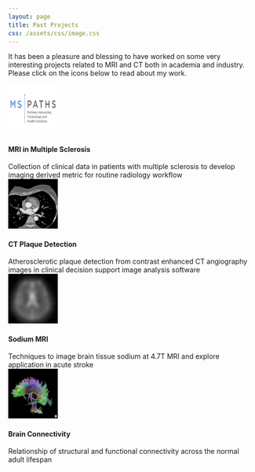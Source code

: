 ```yaml
---
layout: page
title: Past Projects
css: /assets/css/image.css
---
```


It has been a pleasure and blessing to have worked on some very interesting projects related to MRI and CT both in academia and industry. Please click on the icons below to read about my work.

<div class="gallery">
    <a href="https://ahwtsang.github.io/mspaths/">
        <img src="/assets/img/MSPATHS/MSPATHS_logo_white.png" alt="mspaths" width=20% height=20%>
    </a>
    <h4 class="desc">MRI in Multiple Sclerosis</h4>
    <div class="desc">Collection of clinical data in patients with multiple sclerosis to develop imaging derived metric for routine radiology workflow</div>
</div>
<div class="gallery">
    <a href="https://ahwtsang.github.io/elucid/">
        <img src="/assets/img/Elucid/ct-coronary-angiogram-axial.jpg" alt="elucid" width=20% height=20%>
    </a>
    <h4 class="desc">CT Plaque Detection</h4>
    <div class="desc">Atherosclerotic plaque detection from contrast enhanced CT angiography images in clinical decision support image analysis software</div>
</div>
<div class="gallery">
    <a href="https://ahwtsang.github.io/sodium/">
        <img src="/assets/img/SodiumMRI/SodiumSlice.jpg" alt="sodium" width=20% height=20%>
    </a>
    <h4 class="desc">Sodium MRI</h4>
    <div class="desc">Techniques to image brain tissue sodium at 4.7T MRI and explore application in acute stroke</div>
</div>
<div class="gallery">
    <a href="https://ahwtsang.github.io/brainconn/">
        <img src="/assets/img/DTI_rsfMRI/DTI-tractography-of-the-corpus-callosum-in-the-brain.png" alt="brainconn" width=20% height=20%>
    </a>
    <h4 class="desc">Brain Connectivity</h4>
    <div class="desc">Relationship of structural and functional connectivity across the normal adult lifespan</div>
</div>
